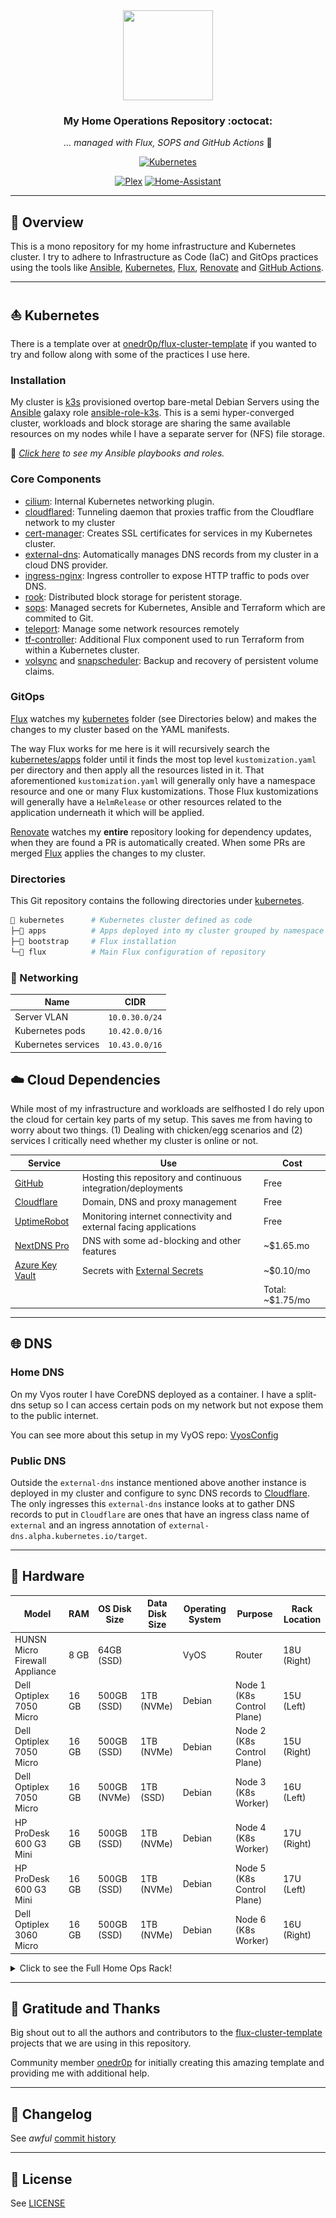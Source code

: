 <div align="center">

<img src="https://camo.githubusercontent.com/5b298bf6b0596795602bd771c5bddbb963e83e0f/68747470733a2f2f692e696d6775722e636f6d2f7031527a586a512e706e67" align="center" width="144px" height="144px"/>

### My Home Operations Repository :octocat:

_... managed with Flux, SOPS and GitHub Actions_ 🤖

</div>

<div align="center">

[![Kubernetes](https://img.shields.io/badge/v1.28-blue?style=for-the-badge&logo=kubernetes&logoColor=white)](https://k3s.io/)

[![Plex](https://img.shields.io/uptimerobot/status/m792627751-0264dfd72c060e8b390e6398?logo=plex&logoColor=white&color=brightgreeen&label=Plex&style=for-the-badge)](https://plex.tv)
[![Home-Assistant](https://img.shields.io/uptimerobot/status/m792627687-253e54a4fb0305d78f746aef?logo=homeassistant&logoColor=white&color=brightgreeen&label=Home%20Assistant&style=for-the-badge)](https://www.home-assistant.io/)

</div>

---

## 📖 Overview

This is a mono repository for my home infrastructure and Kubernetes cluster. I try to adhere to Infrastructure as Code (IaC) and GitOps practices using the tools like [Ansible](https://www.ansible.com/), [Kubernetes](https://kubernetes.io/), [Flux](https://github.com/fluxcd/flux2), [Renovate](https://github.com/renovatebot/renovate) and [GitHub Actions](https://github.com/features/actions).

---

## ⛵ Kubernetes

There is a template over at [onedr0p/flux-cluster-template](https://github.com/onedr0p/flux-cluster-template) if you wanted to try and follow along with some of the practices I use here.

### Installation

My cluster is [k3s](https://k3s.io/) provisioned overtop bare-metal Debian Servers using the [Ansible](https://www.ansible.com/) galaxy role [ansible-role-k3s](https://github.com/PyratLabs/ansible-role-k3s). This is a semi hyper-converged cluster, workloads and block storage are sharing the same available resources on my nodes while I have a separate server for (NFS) file storage.

🔸 _[Click here](./ansible/) to see my Ansible playbooks and roles._

### Core Components

- [cilium](https://cilium.io/): Internal Kubernetes networking plugin.
- [cloudflared](https://github.com/cloudflare/cloudflared): Tunneling daemon that proxies traffic from the Cloudflare network to my cluster
- [cert-manager](https://cert-manager.io/docs/): Creates SSL certificates for services in my Kubernetes cluster.
- [external-dns](https://github.com/kubernetes-sigs/external-dns): Automatically manages DNS records from my cluster in a cloud DNS provider.
- [ingress-nginx](https://github.com/kubernetes/ingress-nginx/): Ingress controller to expose HTTP traffic to pods over DNS.
- [rook](https://github.com/rook/rook): Distributed block storage for peristent storage.
- [sops](https://toolkit.fluxcd.io/guides/mozilla-sops/): Managed secrets for Kubernetes, Ansible and Terraform which are commited to Git.
- [teleport](https://goteleport.com/): Manage some network resources remotely
- [tf-controller](https://github.com/weaveworks/tf-controller): Additional Flux component used to run Terraform from within a Kubernetes cluster.
- [volsync](https://github.com/backube/volsync) and [snapscheduler](https://github.com/backube/snapscheduler): Backup and recovery of persistent volume claims.

### GitOps

[Flux](https://github.com/fluxcd/flux2) watches my [kubernetes](./kubernetes/) folder (see Directories below) and makes the changes to my cluster based on the YAML manifests.

The way Flux works for me here is it will recursively search the [kubernetes/apps](./kubernetes/apps) folder until it finds the most top level `kustomization.yaml` per directory and then apply all the resources listed in it. That aforementioned `kustomization.yaml` will generally only have a namespace resource and one or many Flux kustomizations. Those Flux kustomizations will generally have a `HelmRelease` or other resources related to the application underneath it which will be applied.

[Renovate](https://github.com/renovatebot/renovate) watches my **entire** repository looking for dependency updates, when they are found a PR is automatically created. When some PRs are merged [Flux](https://github.com/fluxcd/flux2) applies the changes to my cluster.

### Directories

This Git repository contains the following directories under [kubernetes](./kubernetes/).

```sh
📁 kubernetes      # Kubernetes cluster defined as code
├─📁 apps          # Apps deployed into my cluster grouped by namespace (see below)
├─📁 bootstrap     # Flux installation
└─📁 flux          # Main Flux configuration of repository
```

### 📡 Networking

| Name                  | CIDR              |
|-----------------------|-------------------|
| Server VLAN           | `10.0.30.0/24`    |
| Kubernetes pods       | `10.42.0.0/16`    |
| Kubernetes services   | `10.43.0.0/16`    |

## ☁️ Cloud Dependencies

While most of my infrastructure and workloads are selfhosted I do rely upon the cloud for certain key parts of my setup. This saves me from having to worry about two things. (1) Dealing with chicken/egg scenarios and (2) services I critically need whether my cluster is online or not.

| Service                                                                      | Use                                                               | Cost             |
|------------------------------------------------------------------------------|-------------------------------------------------------------------|------------------|
| [GitHub](https://github.com/)                                                | Hosting this repository and continuous integration/deployments    | Free             |
| [Cloudflare](https://www.cloudflare.com/)                                    | Domain, DNS and proxy management                                  | Free             |
| [UptimeRobot](https://uptimerobot.com/)                                      | Monitoring internet connectivity and external facing applications | Free             |
| [NextDNS Pro](https://nextdns.io/?from=wgggpc5h)                             | DNS with some ad-blocking and other features                      | ~$1.65.mo        |
| [Azure Key Vault](https://azure.microsoft.com/en-us/products/key-vault)      | Secrets with [External Secrets](https://external-secrets.io/)     | ~$0.10/mo        |
|                                                                              |                                                                   | Total: ~$1.75/mo |

---

## 🌐 DNS

### Home DNS

On my Vyos router I have CoreDNS deployed as a container. I have a split-dns setup so I can access certain pods on my network but not expose them to the public internet.

You can see more about this setup in my VyOS repo: [VyosConfig](https://github.com/binaryn3xus/VyosConfig)

### Public DNS

Outside the `external-dns` instance mentioned above another instance is deployed in my cluster and configure to sync DNS records to [Cloudflare](https://www.cloudflare.com/). The only ingresses this `external-dns` instance looks at to gather DNS records to put in `Cloudflare` are ones that have an ingress class name of `external` and an ingress annotation of `external-dns.alpha.kubernetes.io/target`.

---

## 🔧 Hardware

| Model                          | RAM       | OS Disk Size | Data Disk Size | Operating System  | Purpose                    | Rack Location    |
| ------------------------------ | --------- | ------------ | -------------- | ----------------- | -------------------------- | ---------------- |
| HUNSN Micro Firewall Appliance | 8 GB      | 64GB (SSD)   |                | VyOS              | Router                     |   18U (Right)    |
| Dell Optiplex 7050 Micro       | 16 GB     | 500GB (SSD)  | 1TB (NVMe)     | Debian            | Node 1 (K8s Control Plane) |   15U (Left)     |
| Dell Optiplex 7050 Micro       | 16 GB     | 500GB (SSD)  | 1TB (NVMe)     | Debian            | Node 2 (K8s Control Plane) |   15U (Right)    |
| Dell Optiplex 7050 Micro       | 16 GB     | 500GB (NVMe) | 1TB (SSD)      | Debian            | Node 3 (K8s Worker)        |   16U (Left)     |
| HP ProDesk 600 G3 Mini         | 16 GB     | 500GB (SSD)  | 1TB (NVMe)     | Debian            | Node 4 (K8s Worker)        |   17U (Right)    |
| HP ProDesk 600 G3 Mini         | 16 GB     | 500GB (SSD)  | 1TB (NVMe)     | Debian            | Node 5 (K8s Control Plane) |   17U (Left)     |
| Dell Optiplex 3060 Micro       | 16 GB     | 500GB (SSD)  | 1TB (NVMe)     | Debian            | Node 6 (K8s Worker)        |   16U (Right)    |



<details>
  <summary>Click to see the Full Home Ops Rack!</summary>

![ServerRack](/docs/images/ServerRack_20231214.jpg)

<table>
  <thead>
    <tr>
      <th>Rack U</th>
      <th>Hardware</th>
      <th>Power Rail</th>
    </tr>
  </thead>
  <tbody>
    <tr>
      <td>22</td>
      <td>16 Port KVM Switch</td>
      <td>Pending Assignment</td>
    </tr>
    <tr>
      <td>21</td>
      <td>CAT6 Patch Panel</td>
      <td>Pending Assignment</td>
    </tr>
    <tr>
      <td>20</td>
      <td>24 Port Unifi Network Switch</td>
      <td>Pending Assignment</td>
    </tr>
    <tr>
      <td>19</td>
      <td>Unifi CloudKey Gen 2</td>
      <td>Pending Assignment</td>
    </tr>
    <tr>
      <td>18</td>
      <td>
        Linux Desktop - Intel Skull Canyon NUC
        <br/>
        VyOS Router - HUNSN Micro Firewall Appliance
      </td>
      <td>Pending Assignment</td>
    </tr>
    <tr>
      <td>17</td>
      <td>
        Node 4 - HP ProDesk 600 G3 Mini
        <br/>
        Node 5 - HP ProDesk 600 G3 Mini
      </td>
      <td>Pending Assignment</td>
    </tr>
    <tr>
      <td>16</td>
      <td>
        Node 3 - Dell Optiplex 7050 Micro
        <br/>
        Node 6 - Dell Optiplex 3060 Micro
      </td>
      <td>Pending Assignment</td>
    </tr>
    <tr>
      <td>15</td>
      <td>
        Node 1 - Dell Optiplex 7050 Micro
        <br/>
        Node 2 - Dell Optiplex 7050 Micro
      </td>
      <td>Pending Assignment</td>
    </tr>
    <tr>
      <td>14</td>
      <td rowspan=4>Custom Build Server</td>
      <td rowspan=4>Pending Assignment</td>
    </tr>
    <tr>
      <td>13</td>
    </tr>
    <tr>
      <td>12</td>
    </tr>
    <tr>
      <td>11</td>
    </tr>
    <tr>
      <td>10</td>
      <td>BLANK</td>
      <td>Pending Assignment</td>
    </tr>
    <tr>
      <td>9</td>
      <td>Raspberry Pi Mount</td>
      <td>Pending Assignment</td>
    </tr>
    <tr>
      <td>8</td>
      <td rowspan=4>Synology DS1819+</td>
      <td rowspan=4>Pending Assignment</td>
    </tr>
    <tr>
      <td>7</td>
    </tr>
    <tr>
      <td>6</td>
    </tr>
    <tr>
      <td>5</td>
    </tr>
    <tr>
      <td>4</td>
      <td rowspan=2>Dell PowerEdge 2950</td>
      <td rowspan=2>Pending Assignment</td>
    </tr>
    <tr>
      <td>3</td>
    </tr>
    <tr>
      <td>2</td>
      <td rowspan=2>APC Battery Backup</td>
      <td rowspan=2>Pending Assignment</td>
    </tr>
    <tr>
      <td>1</td>
    </tr>
  </tbody>
</table>

</details>

---

## 🤝 Gratitude and Thanks

Big shout out to all the authors and contributors to the [flux-cluster-template](https://github.com/onedr0p/flux-cluster-template) projects that we are using in this repository.

Community member [onedr0p](https://github.com/onedr0p/) for initially creating this amazing template and providing me with additional help.

---

## 📜 Changelog

See _awful_ [commit history](https://github.com/binaryn3xus/HomeOps/commits/main)

---

## 🔏 License

See [LICENSE](./LICENSE)

